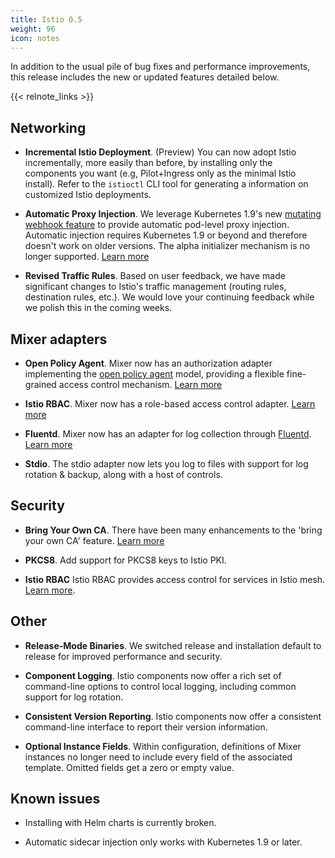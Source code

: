 ```yaml
---
title: Istio 0.5
weight: 96
icon: notes
---
```


In addition to the usual pile of bug fixes and performance improvements, this release includes the new or
updated features detailed below.

{{< relnote_links >}}

## Networking

- **Incremental Istio Deployment**. (Preview) You can now adopt Istio incrementally, more easily than before, by installing only
the components you want (e.g, Pilot+Ingress only as the minimal Istio install). Refer to the `istioctl` CLI tool for generating a
information on customized Istio deployments.

- **Automatic Proxy Injection**. We leverage Kubernetes 1.9's new
[mutating webhook feature](https://github.com/kubernetes/kubernetes/blob/master/CHANGELOG-1.9.md#api-machinery) to provide automatic
pod-level proxy injection. Automatic injection requires Kubernetes 1.9 or beyond and
therefore doesn't work on older versions. The alpha initializer mechanism is no longer supported.
[Learn more](/docs/setup/kubernetes/sidecar-injection/#automatic-sidecar-injection)

- **Revised Traffic Rules**. Based on user feedback, we have made significant changes to Istio's traffic management
(routing rules, destination rules, etc.). We would love your continuing feedback while we polish this in the coming weeks.

## Mixer adapters

- **Open Policy Agent**. Mixer now has an authorization adapter implementing the [open policy agent](https://www.openpolicyagent.org) model,
providing a flexible fine-grained access control mechanism. [Learn more](https://docs.google.com/document/d/1U2XFmah7tYdmC5lWkk3D43VMAAQ0xkBatKmohf90ICA)

- **Istio RBAC**. Mixer now has a role-based access control adapter.
[Learn more](/docs/concepts/security/#authorization)

- **Fluentd**. Mixer now has an adapter for log collection through [Fluentd](https://www.fluentd.org).
[Learn more](/docs/tasks/telemetry/fluentd/)

- **Stdio**. The stdio adapter now lets you log to files with support for log rotation & backup, along with a host
of controls.

## Security

- **Bring Your Own CA**. There have been many enhancements to the 'bring your own CA' feature.
[Learn more](/docs/tasks/security/plugin-ca-cert/)

- **PKCS8**. Add support for PKCS8 keys to Istio PKI.

- **Istio RBAC** Istio RBAC provides access control for services in Istio mesh.
[Learn more](/docs/concepts/security/#authorization).

## Other

- **Release-Mode Binaries**. We switched release and installation default to release for improved
performance and security.

- **Component Logging**. Istio components now offer a rich set of command-line options to control local logging, including
common support for log rotation.

- **Consistent Version Reporting**. Istio components now offer a consistent command-line interface to report their version information.

- **Optional Instance Fields**. Within configuration, definitions of Mixer instances no longer need to include every field of the
associated template. Omitted fields get a zero or empty value.

## Known issues

- Installing with Helm charts is currently broken.

- Automatic sidecar injection only works with Kubernetes 1.9 or later.
